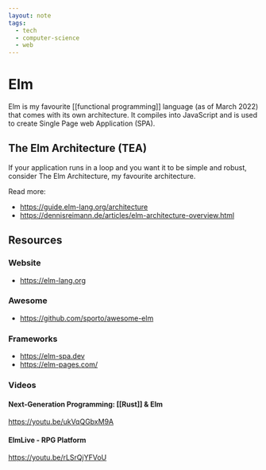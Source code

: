 ```yaml
---
layout: note
tags:
  - tech
  - computer-science
  - web
---
```


# Elm

Elm is my favourite [[functional programming]] language (as of March 2022) that comes with its own architecture. It compiles into JavaScript and is used to create Single Page web Application (SPA).

## The Elm Architecture (TEA)

If your application runs in a loop and you want it to be simple and robust, consider The Elm Architecture, my favourite architecture.

Read more:

- https://guide.elm-lang.org/architecture
- https://dennisreimann.de/articles/elm-architecture-overview.html

## Resources

### Website

- https://elm-lang.org

### Awesome

- https://github.com/sporto/awesome-elm

### Frameworks

- https://elm-spa.dev
- https://elm-pages.com/

### Videos

#### Next-Generation Programming: [[Rust]] & Elm

https://youtu.be/ukVqQGbxM9A

#### ElmLive - RPG Platform

https://youtu.be/rLSrQjYFVoU
